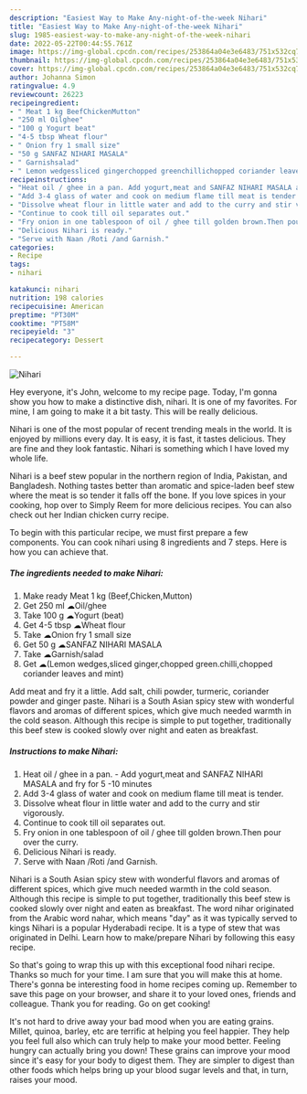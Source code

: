 ```yaml
---
description: "Easiest Way to Make Any-night-of-the-week Nihari"
title: "Easiest Way to Make Any-night-of-the-week Nihari"
slug: 1985-easiest-way-to-make-any-night-of-the-week-nihari
date: 2022-05-22T00:44:55.761Z
image: https://img-global.cpcdn.com/recipes/253864a04e3e6483/751x532cq70/nihari-recipe-main-photo.jpg
thumbnail: https://img-global.cpcdn.com/recipes/253864a04e3e6483/751x532cq70/nihari-recipe-main-photo.jpg
cover: https://img-global.cpcdn.com/recipes/253864a04e3e6483/751x532cq70/nihari-recipe-main-photo.jpg
author: Johanna Simon
ratingvalue: 4.9
reviewcount: 26223
recipeingredient:
- " Meat 1 kg BeefChickenMutton"
- "250 ml Oilghee"
- "100 g Yogurt beat"
- "4-5 tbsp Wheat flour"
- " Onion fry 1 small size"
- "50 g SANFAZ NIHARI MASALA"
- " Garnishsalad"
- " Lemon wedgessliced gingerchopped greenchillichopped coriander leaves and mint"
recipeinstructions:
- "Heat oil / ghee in a pan. Add yogurt,meat and SANFAZ NIHARI MASALA and fry for 5 -10 minutes"
- "Add 3-4 glass of water and cook on medium flame till meat is tender."
- "Dissolve wheat flour in little water and add to the curry and stir vigorously."
- "Continue to cook till oil separates out."
- "Fry onion in one tablespoon of oil / ghee till golden brown.Then pour over the curry."
- "Delicious Nihari is ready."
- "Serve with Naan /Roti /and Garnish."
categories:
- Recipe
tags:
- nihari

katakunci: nihari 
nutrition: 198 calories
recipecuisine: American
preptime: "PT30M"
cooktime: "PT58M"
recipeyield: "3"
recipecategory: Dessert

---
```



![Nihari](https://img-global.cpcdn.com/recipes/253864a04e3e6483/751x532cq70/nihari-recipe-main-photo.jpg)

Hey everyone, it's John, welcome to my recipe page. Today, I'm gonna show you how to make a distinctive dish, nihari. It is one of my favorites. For mine, I am going to make it a bit tasty. This will be really delicious.

Nihari is one of the most popular of recent trending meals in the world. It is enjoyed by millions every day. It is easy, it is fast, it tastes delicious. They are fine and they look fantastic. Nihari is something which I have loved my whole life.

Nihari is a beef stew popular in the northern region of India, Pakistan, and Bangladesh. Nothing tastes better than aromatic and spice-laden beef stew where the meat is so tender it falls off the bone. If you love spices in your cooking, hop over to Simply Reem for more delicious recipes. You can also check out her Indian chicken curry recipe.


To begin with this particular recipe, we must first prepare a few components. You can cook nihari using 8 ingredients and 7 steps. Here is how you can achieve that.

<!--inarticleads1-->

##### The ingredients needed to make Nihari:

1. Make ready  Meat 1 kg (Beef,Chicken,Mutton)
1. Get 250 ml ☁Oil/ghee
1. Take 100 g ☁Yogurt (beat)
1. Get 4-5 tbsp ☁Wheat flour
1. Take  ☁Onion fry 1 small size
1. Get 50 g ☁SANFAZ NIHARI MASALA
1. Take  ☁Garnish/salad
1. Get  ☁(Lemon wedges,sliced ginger,chopped green.chilli,chopped coriander leaves and mint)


Add meat and fry it a little. Add salt, chili powder, turmeric, coriander powder and ginger paste. Nihari is a South Asian spicy stew with wonderful flavors and aromas of different spices, which give much needed warmth in the cold season. Although this recipe is simple to put together, traditionally this beef stew is cooked slowly over night and eaten as breakfast. 

<!--inarticleads2-->

##### Instructions to make Nihari:

1. Heat oil / ghee in a pan. - Add yogurt,meat and SANFAZ NIHARI MASALA and fry for 5 -10 minutes
1. Add 3-4 glass of water and cook on medium flame till meat is tender.
1. Dissolve wheat flour in little water and add to the curry and stir vigorously.
1. Continue to cook till oil separates out.
1. Fry onion in one tablespoon of oil / ghee till golden brown.Then pour over the curry.
1. Delicious Nihari is ready.
1. Serve with Naan /Roti /and Garnish.


Nihari is a South Asian spicy stew with wonderful flavors and aromas of different spices, which give much needed warmth in the cold season. Although this recipe is simple to put together, traditionally this beef stew is cooked slowly over night and eaten as breakfast. The word nihar originated from the Arabic word nahar, which means &#34;day&#34; as it was typically served to kings Nihari is a popular Hyderabadi recipe. It is a type of stew that was originated in Delhi. Learn how to make/prepare Nihari by following this easy recipe. 

So that's going to wrap this up with this exceptional food nihari recipe. Thanks so much for your time. I am sure that you will make this at home. There's gonna be interesting food in home recipes coming up. Remember to save this page on your browser, and share it to your loved ones, friends and colleague. Thank you for reading. Go on get cooking!

It's not hard to drive away your bad mood when you are eating grains. Millet, quinoa, barley, etc are terrific at helping you feel happier. They help you feel full also which can truly help to make your mood better. Feeling hungry can actually bring you down! These grains can improve your mood since it's easy for your body to digest them. They are simpler to digest than other foods which helps bring up your blood sugar levels and that, in turn, raises your mood.
